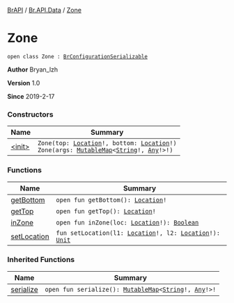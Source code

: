 [BrAPI](../../index.md) / [Br.API.Data](../index.md) / [Zone](./index.md)

# Zone

`open class Zone : `[`BrConfigurationSerializable`](../-br-configuration-serializable/index.md)

**Author**
Bryan_lzh

**Version**
1.0

**Since**
2019-2-17

### Constructors

| Name | Summary |
|---|---|
| [&lt;init&gt;](-init-.md) | `Zone(top: `[`Location`](https://hub.spigotmc.org/javadocs/spigot/org/bukkit/Location.html)`!, bottom: `[`Location`](https://hub.spigotmc.org/javadocs/spigot/org/bukkit/Location.html)`!)`<br>`Zone(args: `[`MutableMap`](https://kotlinlang.org/api/latest/jvm/stdlib/kotlin.collections/-mutable-map/index.html)`<`[`String`](https://kotlinlang.org/api/latest/jvm/stdlib/kotlin/-string/index.html)`!, `[`Any`](https://kotlinlang.org/api/latest/jvm/stdlib/kotlin/-any/index.html)`!>!)` |

### Functions

| Name | Summary |
|---|---|
| [getBottom](get-bottom.md) | `open fun getBottom(): `[`Location`](https://hub.spigotmc.org/javadocs/spigot/org/bukkit/Location.html)`!` |
| [getTop](get-top.md) | `open fun getTop(): `[`Location`](https://hub.spigotmc.org/javadocs/spigot/org/bukkit/Location.html)`!` |
| [inZone](in-zone.md) | `open fun inZone(loc: `[`Location`](https://hub.spigotmc.org/javadocs/spigot/org/bukkit/Location.html)`!): `[`Boolean`](https://kotlinlang.org/api/latest/jvm/stdlib/kotlin/-boolean/index.html) |
| [setLocation](set-location.md) | `fun setLocation(l1: `[`Location`](https://hub.spigotmc.org/javadocs/spigot/org/bukkit/Location.html)`!, l2: `[`Location`](https://hub.spigotmc.org/javadocs/spigot/org/bukkit/Location.html)`!): `[`Unit`](https://kotlinlang.org/api/latest/jvm/stdlib/kotlin/-unit/index.html) |

### Inherited Functions

| Name | Summary |
|---|---|
| [serialize](../-br-configuration-serializable/serialize.md) | `open fun serialize(): `[`MutableMap`](https://kotlinlang.org/api/latest/jvm/stdlib/kotlin.collections/-mutable-map/index.html)`<`[`String`](https://kotlinlang.org/api/latest/jvm/stdlib/kotlin/-string/index.html)`!, `[`Any`](https://kotlinlang.org/api/latest/jvm/stdlib/kotlin/-any/index.html)`!>!` |
